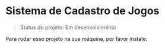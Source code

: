 <H1>Sistema de Cadastro de Jogos</H1>

> Status do projeto: Em desenvolvimento

Para rodar esse projeto na sua máquina, por favor instale:
